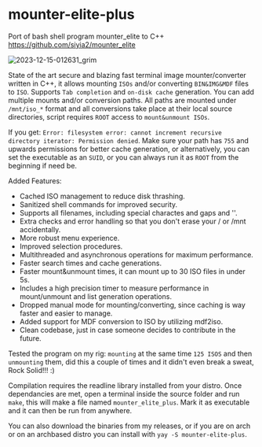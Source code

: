 # mounter-elite-plus
Port of bash shell program mounter_elite to C++ 
https://github.com/siyia2/mounter_elite


![2023-12-15-012631_grim](https://github.com/siyia2/mounter-elite-plus/assets/46220960/6c04877a-24a4-4521-8263-9fa40994881a)




State of the art secure and blazing fast terminal image mounter/converter written in C++, it allows mounting `ISOs` and/or converting `BIN&IMG&MDF` files to `ISO`. Supports `Tab completion` and `on-disk cache` generation. 
You can add multiple mounts and/or conversion paths. All paths are mounted under `/mnt/iso_*` format and all conversions take place at their local source directories, script requires `ROOT` access to `mount&unmount ISOs`. 

If you get: `Error: filesystem error: cannot increment recursive directory iterator: Permission denied`.
Make sure your path has `755` and upwards permissions for better cache generation, or alternatively, you can set the executable as an `SUID`, or you can always run it as `ROOT` from the beginning if need be.

Added Features:
* Cached ISO management to reduce disk thrashing.
* Sanitized shell commands for improved security.
* Supports all filenames, including special charactes and gaps and ''.
* Extra checks and error handling so that you don't erase your / or /mnt accidentally.
* More robust menu experience.
* Improved selection procedures.
* Multithreaded and asynchronous operations for maximum performance.
* Faster search times and cache generations.
* Faster mount&unmount times, it can mount up to 30 ISO files in under 5s.
* Includes a high precision timer to measure performance in mount/unmount and list generation operations.
* Dropped manual mode for mounting/converting, since caching is way faster and easier to manage.
* Added support for MDF conversion to ISO by utilizing mdf2iso.
* Clean codebase, just in case someone decides to contribute in the future.

Tested the program on my rig: `mounting` at the same time `125 ISOS` and then `unmounting` them, did this a couple of times and it didn't even break a sweat, Rock Solid!!! :)

Compilation requires the readline library installed from your distro. 
Once dependancies are met, open a terminal inside the source folder and run `make`, this will make a file named `mounter_elite_plus`.
Mark it as executable and it can then be run from anywhere.

You can also download the binaries from my releases, or if you are on arch or on an archbased distro you can install with `yay -S mounter-elite-plus`.

